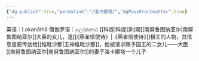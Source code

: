 ```yaml
---
{"dg-publish":true,"permalink":"/洛卡娜塔/","dgPassFrontmatter":true}
---
```


英语：Lokanāthā
僧伽罗语：ලෝකනාථ
[[科提\|科提]]时期[[南努鲁图纳亚尔\|南努鲁图纳亚尔]]大臣的女儿，是[[《燕雀信使诗》\|《燕雀信使诗》]]相关的人物，其信息是要传达给[[维毗沙那\|王神维毗沙那]]，他被请求赐予国王的二女儿——大臣[[南努鲁图纳亚尔\|南努鲁图纳亚尔]]的妻子洛卡娜塔一个儿子